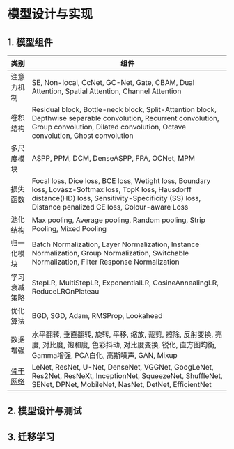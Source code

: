 # 模型设计与实现

## 1. 模型组件

| 类别                      | 组件                                                         |
| ------------------------- | ------------------------------------------------------------ |
| 注意力机制                | SE, Non-local, CcNet, GC-Net, Gate, CBAM, Dual Attention, Spatial Attention, Channel Attention |
| 卷积结构                  | Residual block, Bottle-neck block, Split-Attention block, Depthwise separable convolution, Recurrent convolution, Group convolution, Dilated convolution, Octave convolution, Ghost convolution |
| 多尺度模块                | ASPP, PPM, DCM, DenseASPP, FPA, OCNet, MPM                   |
| 损失函数                  | Focal loss, Dice loss, BCE loss, Wetight loss, Boundary loss, Lovász-Softmax loss, TopK loss, Hausdorff distance(HD) loss, Sensitivity-Specificity (SS) loss, Distance penalized CE loss, Colour-aware Loss |
| 池化结构                  | Max pooling, Average pooling, Random pooling, Strip Pooling, Mixed Pooling |
| 归一化模块                | Batch Normalization, Layer Normalization, Instance Normalization, Group Normalization, Switchable Normalization, Filter Response Normalization |
| 学习衰减策略              | StepLR, MultiStepLR, ExponentialLR, CosineAnnealingLR, ReduceLROnPlateau |
| 优化算法                  | BGD, SGD, Adam, RMSProp, Lookahead                           |
| 数据增强                  | 水平翻转, 垂直翻转, 旋转, 平移, 缩放, 裁剪, 擦除, 反射变换, 亮度, 对比度, 饱和度, 色彩抖动, 对比度变换, 锐化, 直方图均衡, Gamma增强, PCA白化, 高斯噪声, GAN, Mixup |
| [骨干网络](backbone.html) | LeNet, ResNet, U-Net, DenseNet, VGGNet, GoogLeNet, Res2Net, ResNeXt, InceptionNet, SqueezeNet, ShuffleNet, SENet, DPNet, MobileNet, NasNet, DetNet, EfficientNet |

## 2. 模型设计与测试





## 3. 迁移学习